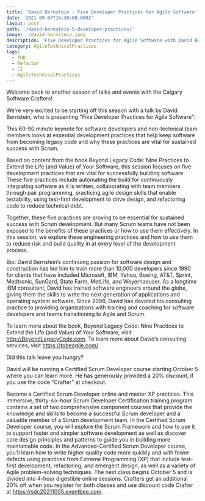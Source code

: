 ```yaml
---
title: 'David Bernstein - Five Developer Practices for Agile Software'
date: '2021-09-07T16:30:00.000Z'
layout: post
path: '/david-bernstein-5-developer-practices/'
image: ./david-bernstein.jpeg
description: 'Five Developer Practices for Agile Software with David Bernstein'
category: AgileTechnicalPractices
tags:
  - TDD
  - Refactor
  - CI
  - AgileTechnicalPractices
---
```


Welcome back to another season of talks and events with the Calgary Software Crafters!

We're very excited to be starting off this season with a talk by David Bernstein, who is presenting "Five Developer Practices for Agile Software":

This 60-90 minute keynote for software developers and non-technical team members looks at essential development practices that help keep software from becoming legacy code and why these practices are vital for sustained success with Scrum.

Based on content from the book Beyond Legacy Code: Nine Practices to Extend the Life (and Value) of Your Software, this session focuses on five development practices that are vital for successfully building software. These five practices include automating the build for continuously integrating software as it is written, collaborating with team members through pair programming, practicing agile design skills that enable testability, using test-first development to drive design, and refactoring code to reduce technical debt.

Together, these five practices are proving to be essential for sustained success with Scrum development. But many Scrum teams have not been exposed to the benefits of these practices or how to use them effectively. In this session, we explore these engineering practices and how to use them to reduce risk and build quality in at every level of the development process.

Bio:
David Bernstein’s continuing passion for software design and construction has led him to train more than 10,000 developers since 1990 for clients that have included Microsoft, IBM, Yahoo, Boeing, AT&T, Sprint, Medtronic, SunGard, State Farm, MetLife, and Weyerhaeuser. As a longtime IBM consultant, David has trained software engineers around the globe, giving them the skills to write the next generation of applications and operating system software. Since 2006, David has devoted his consulting practice to providing organizations with training and coaching for software developers and teams transitioning to Agile and Scrum.

To learn more about the book, Beyond Legacy Code: Nine Practices to Extend the Life (and Value) of Your Software, visit http://BeyondLegacyCode.com. To learn more about David’s consulting services, visit https://tobeagile.com/.

Did this talk leave you hungry?

David will be running a Certified Scrum Developer course starting October 5 where you can learn more. He has generously provided a 20% discount, if you use the code "Crafter" at checkout.

Become a Certified Scrum Developer online and master XP practices.
This immersive, thirty-six-hour Scrum Developer Certification training program contains a set of two comprehensive component courses that provide the knowledge and skills to become a successful Scrum developer and a valuable member of a Scrum development team. In the Certified Scrum Developer course, you will explore the Scrum Framework and how to use it to support faster and simpler software development as well as discover core design principles and patterns to guide you in building more maintainable code. In the Advanced-Certified Scrum Developer course, you’ll learn how to write higher quality code more quickly and with fewer defects using practices from Extreme Programming (XP) that include test-first development, refactoring, and emergent design, as well as a variety of Agile problem-solving techniques. The next class begins October 5 and is divided into 4-hour digestible online sessions. Crafters get an additional 20% off when you register for both classes and use discount code Crafter at https://sdc20211005.eventbee.com.
